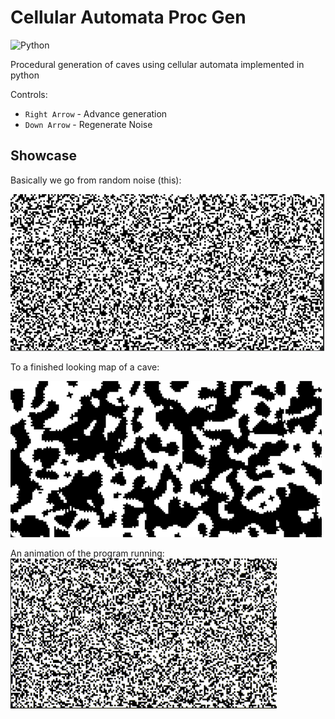 # Cellular Automata Proc Gen


![Python](https://img.shields.io/badge/python-v3.6+-blue.svg)


Procedural generation of caves using cellular automata implemented in python

Controls:
- `Right Arrow` - Advance generation
- `Down Arrow` - Regenerate Noise

## Showcase

Basically we go from random noise (this):

![A picture of Random Noise as you might see on a TV](https://github.com/An0nym0us-sh/Cellular-Automata-Proc-Gen/blob/master/screenshots/0.png) 

To a finished looking map of a cave:

![A picture of caves as you might see in a 2d overhead map of a cave system](https://github.com/An0nym0us-sh/Cellular-Automata-Proc-Gen/blob/master/screenshots/1.png) 


An animation of the program running:
![A visual demonstration of how we go from the first image to 2nd image](https://github.com/An0nym0us-sh/Cellular-Automata-Proc-Gen/blob/master/screenshots/2.gif) 
